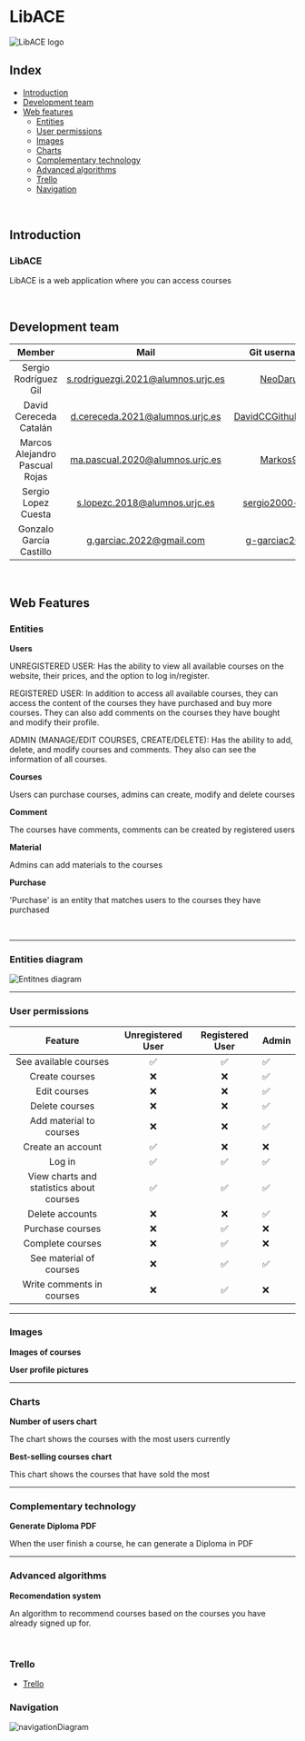# LibACE

![LibACE logo](pics/LibACE_logo.jpeg)

<h2>Index</h2>

- [Introduction](#introduction)
- [Development team](#team)
- [Web features](#features)
    - [Entities](#entities)
    - [User permissions](#permissons)
    - [Images](#images)
    - [Charts](#charts)
    - [Complementary technology](#complementary_technology)
    - [Advanced algorithms](algorithm)
    - [Trello](trello)
    - [Navigation](navigation)

<br>

<h2 id="intro">Introduction</h2>
<h3>LibACE</h3>

LibACE is a web application where you can access courses


<br>
<h2 id="team">Development team</h2>

| Member | Mail | Git username |
|:-:|:-:|:-:|
|Sergio Rodríguez Gil|s.rodriguezgi.2021@alumnos.urjc.es|[NeoDaru](https://github.com/NeoDaru)|
|David Cereceda Catalán|d.cereceda.2021@alumnos.urjc.es| [DavidCCGithubURJC](https://github.com/DavidCCGithubURJC)|
|Marcos Alejandro Pascual Rojas|ma.pascual.2020@alumnos.urjc.es|[Markos9](https://github.com/Markos9)|
|Sergio Lopez Cuesta|s.lopezc.2018@alumnos.urjc.es|[sergio2000-hub](https://github.com/sergio2000-hub)|
|Gonzalo García Castillo|g.garciac.2022@gmail.com|[g-garciac2022](https://github.com/g-garciac2022)|

<br>

<h2 id="features">Web Features</h2>

<h3 id="entities">Entities</h3>

**Users**

UNREGISTERED USER: Has the ability to view all available courses on the website, their prices, and the option to log in/register.

REGISTERED USER: In addition to access all available courses, they can access the content of the courses they have purchased and buy more courses. They can also add comments on the courses they have bought and modify their profile.

ADMIN (MANAGE/EDIT COURSES, CREATE/DELETE): Has the ability to add, delete, and modify courses and comments. They also can see the information of all courses.


**Courses**

Users can purchase courses, admins can create, modify and delete courses

**Comment**

The courses have comments, comments can be created by registered users

**Material**

Admins can add materials to the courses

**Purchase**

'Purchase' is an entity that matches users to the courses they have purchased

<br>

<hr>

<h3 id="entities_diagram">Entities diagram</h3>

![Entitnes diagram](pics/entities_diagram.jpeg)

<hr>

<h3 id="permissons">User permissions</h3>

| Feature | Unregistered User | Registered User | Admin |
|:-:|:-:|:-:|:--|
|See available courses|✅|✅|✅|
|Create courses|❌|❌|✅|
|Edit courses|❌|❌|✅|
|Delete courses|❌|❌|✅|
|Add material to courses|❌|❌|✅|
|Create an account|✅|❌|❌|
|Log in|✅|✅|✅|
|View charts and statistics about courses|✅|✅|✅|
|Delete accounts|❌|❌|✅|
|Purchase courses|❌|✅|❌|
|Complete courses|❌|✅|❌|
|See material of courses|❌|✅|✅|
|Write comments in courses|❌|✅|❌|

<hr>

<h3 id="images">Images</h3>

**Images of courses**

**User profile pictures**

<hr>

<h3 id="charts">Charts</h3>

**Number of users chart**

The chart shows the courses with the most users currently

**Best-selling courses chart**

This chart shows the courses that have sold the most

<hr>

<h3 id="complementary_technology">Complementary technology</h3>

**Generate Diploma PDF**

When the user finish a course, he can generate a Diploma in PDF

<hr>

<h3 id="algorithm">Advanced algorithms</h3>

**Recomendation system**

An algorithm to recommend courses based on the courses you have already signed up for.

<br>

<h3 id="trello">Trello</h3>

- [Trello](https://trello.com/b/rYpLm9YG/daw-grupo-3)


<h3 id="navigation">Navigation</h3>

![navigationDiagram](pics/navigationDiagram.png)